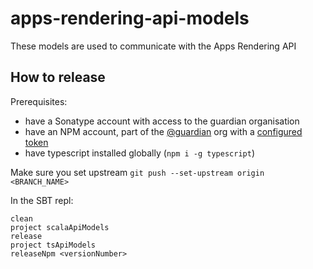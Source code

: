 # apps-rendering-api-models

These models are used to communicate with the Apps Rendering API

## How to release

Prerequisites:

- have a Sonatype account with access to the guardian organisation
- have an NPM account, part of the [@guardian](https://www.npmjs.com/org/guardian) org with a [configured token](https://docs.npmjs.com/creating-and-viewing-authentication-tokens)
- have typescript installed globally (`npm i -g typescript`)

Make sure you set upstream `git push --set-upstream origin <BRANCH_NAME>`

In the SBT repl:

```sbtshell
clean
project scalaApiModels
release
project tsApiModels
releaseNpm <versionNumber>
```
